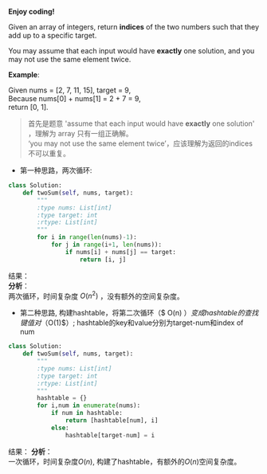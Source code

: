 <b> Enjoy coding!</b>

Given an array of integers, return **indices** of the two numbers such that they add up to a specific target.

You may assume that each input would have **exactly** one solution, and you may not use the same element twice.  



**Example**:  

Given nums = [2, 7, 11, 15], target = 9,  
Because nums[0] + nums[1] = 2 + 7 = 9,  
return [0, 1].  



> 首先是题意 'assume that each input would have **exactly** one solution' ，理解为 array 只有一组正确解。  
 ‘you may not use the same element twice’，应该理解为返回的indices不可以重复。  
- 第一种思路，两次循环:
```Python
class Solution:
    def twoSum(self, nums, target):
        """
        :type nums: List[int]
        :type target: int
        :rtype: List[int]
        """
        for i in range(len(nums)-1):
            for j in range(i+1, len(nums)):
                if nums[i] + nums[j] == target:
                    return [i, j]
```
结果：[]()  
**分析**：  
两次循环，时间复杂度 $O(n^{2})$ ，没有额外的空间复杂度。

- 第二种思路, 构建hashtable，将第二次循环（$ O(n) $）变成hashtable的查找键值对（$O(1)$）;
hashtable的key和value分别为target-num和index of num

```Python
class Solution:
    def twoSum(self, nums, target):
        """
        :type nums: List[int]
        :type target: int
        :rtype: List[int]
        """
        hashtable = {}
        for i,num in enumerate(nums):
            if num in hashtable:
                return [hashtable[num], i]
            else:
                hashtable[target-num] = i
```
结果： []()
**分析**：  
一次循环，时间复杂度$O(n)$, 构建了hashtable，有额外的$O(n)$空间复杂度。
